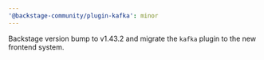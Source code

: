 ```yaml
---
'@backstage-community/plugin-kafka': minor
---
```


Backstage version bump to v1.43.2 and migrate the `kafka` plugin to the new frontend system.
